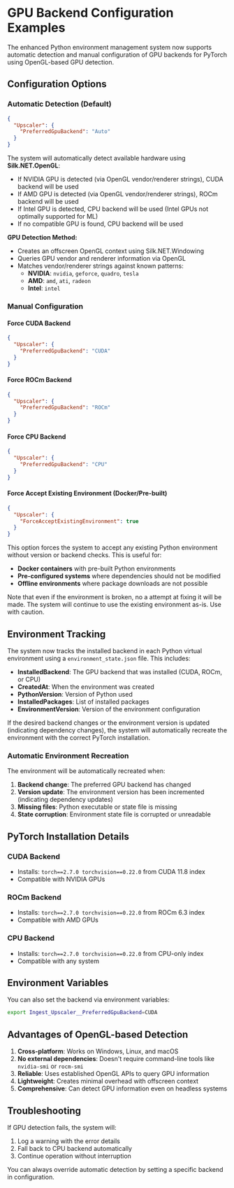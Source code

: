 # GPU Backend Configuration Examples

The enhanced Python environment management system now supports automatic detection and manual configuration of GPU backends for PyTorch using OpenGL-based GPU detection.

## Configuration Options

### Automatic Detection (Default)
```json
{
  "Upscaler": {
    "PreferredGpuBackend": "Auto"
  }
}
```

The system will automatically detect available hardware using **Silk.NET.OpenGL**:
- If NVIDIA GPU is detected (via OpenGL vendor/renderer strings), CUDA backend will be used
- If AMD GPU is detected (via OpenGL vendor/renderer strings), ROCm backend will be used  
- If Intel GPU is detected, CPU backend will be used (Intel GPUs not optimally supported for ML)
- If no compatible GPU is found, CPU backend will be used

**GPU Detection Method:**
- Creates an offscreen OpenGL context using Silk.NET.Windowing
- Queries GPU vendor and renderer information via OpenGL
- Matches vendor/renderer strings against known patterns:
  - **NVIDIA**: `nvidia`, `geforce`, `quadro`, `tesla`
  - **AMD**: `amd`, `ati`, `radeon` 
  - **Intel**: `intel`

### Manual Configuration

#### Force CUDA Backend
```json
{
  "Upscaler": {
    "PreferredGpuBackend": "CUDA"
  }
}
```

#### Force ROCm Backend
```json
{
  "Upscaler": {
    "PreferredGpuBackend": "ROCm"
  }
}
```

#### Force CPU Backend
```json
{
  "Upscaler": {
    "PreferredGpuBackend": "CPU"
  }
}
```

#### Force Accept Existing Environment (Docker/Pre-built)
```json
{
  "Upscaler": {
    "ForceAcceptExistingEnvironment": true
  }
}
```

This option forces the system to accept any existing Python environment without version or backend checks. This is useful for:
- **Docker containers** with pre-built Python environments
- **Pre-configured systems** where dependencies should not be modified
- **Offline environments** where package downloads are not possible

Note that even if the environment is broken, no a attempt at fixing it will be made. The system will continue to use the existing environment as-is. Use with caution.

## Environment Tracking

The system now tracks the installed backend in each Python virtual environment using a `environment_state.json` file. This includes:

- **InstalledBackend**: The GPU backend that was installed (CUDA, ROCm, or CPU)
- **CreatedAt**: When the environment was created
- **PythonVersion**: Version of Python used
- **InstalledPackages**: List of installed packages
- **EnvironmentVersion**: Version of the environment configuration

If the desired backend changes or the environment version is updated (indicating dependency changes), the system will automatically recreate the environment with the correct PyTorch installation.

### Automatic Environment Recreation

The environment will be automatically recreated when:
1. **Backend change**: The preferred GPU backend has changed
2. **Version update**: The environment version has been incremented (indicating dependency updates)
3. **Missing files**: Python executable or state file is missing
4. **State corruption**: Environment state file is corrupted or unreadable

## PyTorch Installation Details

### CUDA Backend
- Installs: `torch==2.7.0 torchvision==0.22.0` from CUDA 11.8 index
- Compatible with NVIDIA GPUs

### ROCm Backend  
- Installs: `torch==2.7.0 torchvision==0.22.0` from ROCm 6.3 index
- Compatible with AMD GPUs

### CPU Backend
- Installs: `torch==2.7.0 torchvision==0.22.0` from CPU-only index
- Compatible with any system

## Environment Variables

You can also set the backend via environment variables:
```bash
export Ingest_Upscaler__PreferredGpuBackend=CUDA
```

## Advantages of OpenGL-based Detection

1. **Cross-platform**: Works on Windows, Linux, and macOS
2. **No external dependencies**: Doesn't require command-line tools like `nvidia-smi` or `rocm-smi`
3. **Reliable**: Uses established OpenGL APIs to query GPU information
4. **Lightweight**: Creates minimal overhead with offscreen context
5. **Comprehensive**: Can detect GPU information even on headless systems

## Troubleshooting

If GPU detection fails, the system will:
1. Log a warning with the error details
2. Fall back to CPU backend automatically
3. Continue operation without interruption

You can always override automatic detection by setting a specific backend in configuration.
